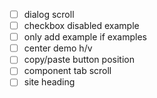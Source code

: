 - [ ] dialog scroll 
- [ ] checkbox disabled example
- [ ] only add example if examples
- [ ] center demo h/v
- [ ] copy/paste button position
- [ ] component tab scroll 
- [ ] site heading